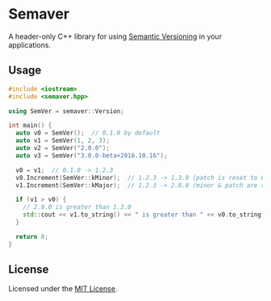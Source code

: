 # Semaver

A header-only C++ library for using [Semantic Versioning](https://semver.org) in your applications.

## Usage

```cpp
#include <iostream>
#include <semaver.hpp>

using SemVer = semaver::Version;

int main() {
  auto v0 = SemVer();  // 0.1.0 by default
  auto v1 = SemVer(1, 2, 3);
  auto v2 = SemVer("2.0.0");
  auto v3 = SemVer("3.0.0-beta+2016.10.16");

  v0 = v1;  // 0.1.0 -> 1.2.3
  v0.Increment(SemVer::kMinor);  // 1.2.3 -> 1.3.0 (patch is reset to 0)
  v1.Increment(SemVer::kMajor);  // 1.2.3 -> 2.0.0 (minor & patch are reset to 0)

  if (v1 > v0) {
    // 2.0.0 is greater than 1.3.0
    std::cout << v1.to_string() << " is greater than " << v0.to_string() << "\n";
  }

  return 0;
}

```

## License

Licensed under the [MIT License](https://opensource.org/licenses/MIT).
